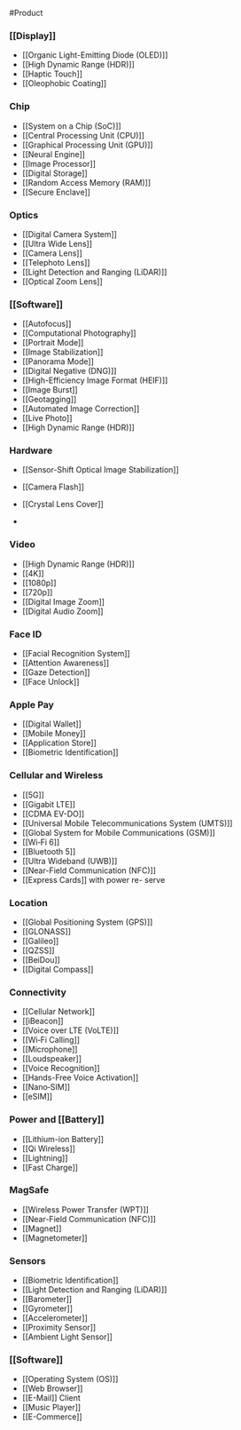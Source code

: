 #Product

### [[Display]]
- [[Organic Light-Emitting Diode (OLED)]]
- [[High Dynamic Range (HDR)]]
- [[Haptic Touch]]
- [[Oleophobic Coating]]


### Chip 
- [[System on a Chip (SoC)]]
- [[Central Processing Unit (CPU)]]
- [[Graphical Processing Unit (GPU)]]
- [[Neural Engine]]
- [[Image Processor]]
- [[Digital Storage]]
- [[Random Access Memory (RAM)]]
- [[Secure Enclave]]


### Optics
- [[Digital Camera System]]
- [[Ultra Wide Lens]]
- [[Camera Lens]]
- [[Telephoto Lens]]
- [[Light Detection and Ranging (LiDAR)]]
- [[Optical Zoom Lens]]


### [[Software]]
- [[Autofocus]]
- [[Computational Photography]]
- [[Portrait Mode]]
- [[Image Stabilization]]
- [[Panorama Mode]]
- [[Digital Negative (DNG)]]
- [[High-Efficiency Image Format (HEIF)]]
- [[Image Burst]]
- [[Geotagging]]
- [[Automated Image Correction]]
- [[Live Photo]]
- [[High Dynamic Range (HDR)]]


### Hardware
- [[Sensor-Shift Optical Image Stabilization]]
- [[Camera Flash]]
- [[Crystal Lens Cover]]

- 
### Video
- [[High Dynamic Range (HDR)]]
- [[4K]]
- [[1080p]]
- [[720p]]
- [[Digital Image Zoom]]
- [[Digital Audio Zoom]]


### Face ID
- [[Facial Recognition System]]
- [[Attention Awareness]]
- [[Gaze Detection]]
- [[Face Unlock]]


### Apple Pay
- [[Digital Wallet]]
- [[Mobile Money]]
- [[Application Store]]
- [[Biometric Identification]]


### Cellular and Wireless
- [[5G]]
- [[Gigabit LTE]]
- [[CDMA EV-DO]]
- [[Universal Mobile Telecommunications System (UMTS)]]
- [[Global System for Mobile Communications (GSM)]]
- [[Wi‑Fi 6]]
- [[Bluetooth 5]]
- [[Ultra Wideband (UWB)]]
- [[Near-Field Communication (NFC)]]
- [[Express Cards]] with power re- serve


### Location
- [[Global Positioning System (GPS)]]
- [[GLONASS]]
- [[Galileo]]
- [[QZSS]]
- [[BeiDou]]
- [[Digital Compass]]


### Connectivity
- [[Cellular Network]]
- [[iBeacon]]
- [[Voice over LTE (VoLTE)]]
- [[Wi‑Fi Calling]]
- [[Microphone]]
- [[Loudspeaker]]
- [[Voice Recognition]]
- [[Hands-Free Voice Activation]]
- [[Nano‑SIM]]
- [[eSIM]]


### Power and [[Battery]]
- [[Lithium-ion Battery]]
- [[Qi Wireless]]
- [[Lightning]]
- [[Fast Charge]]


### MagSafe
- [[Wireless Power Transfer (WPT)]]
- [[Near-Field Communication (NFC)]]
- [[Magnet]]
- [[Magnetometer]]


### Sensors
- [[Biometric Identification]]
- [[Light Detection and Ranging (LiDAR)]]
- [[Barometer]]
- [[Gyrometer]]
- [[Accelerometer]]
- [[Proximity Sensor]]
- [[Ambient Light Sensor]]


### [[Software]]
- [[Operating System (OS)]]
- [[Web Browser]]
- [[E-Mail]] Client
- [[Music Player]]
- [[E-Commerce]]
